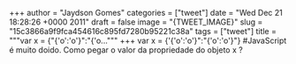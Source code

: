 
+++
author = "Jaydson Gomes"
categories = ["tweet"]
date = "Wed Dec 21 18:28:26 +0000 2011"
draft = false
image = "{TWEET_IMAGE}"
slug = "15c3866a9f9fca454616c895fd7280b95221c38a"
tags = ["tweet"]
title = """var x = {"{'o':'o'}":"{'o..."""
+++
var x = {'{'o':'o'}":"{'o':'o'}"} #JavaScript é muito doido. Como pegar o valor da propriedade do objeto x ?
